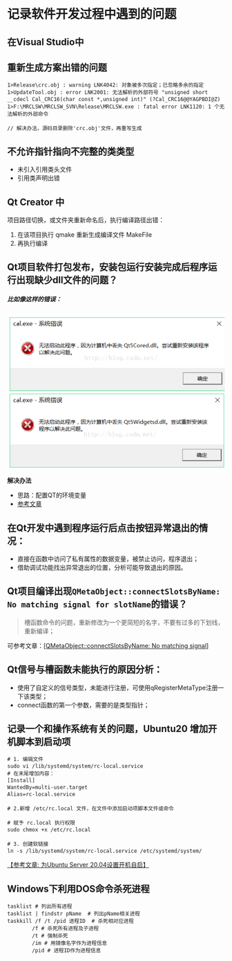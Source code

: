 # 记录软件开发过程中遇到的问题

## 在Visual Studio中

## 重新生成方案出错的问题

```Shell
1>Release\crc.obj : warning LNK4042: 对象被多次指定；已忽略多余的指定
1>UpdateTool.obj : error LNK2001: 无法解析的外部符号 "unsigned short __cdecl Cal_CRC16(char const *,unsigned int)" (?Cal_CRC16@@YAGPBDI@Z)
1>F:\MRCLSW\MRCLSW_SVN\Release\MRCLSW.exe : fatal error LNK1120: 1 个无法解析的外部命令

// 解决办法，源码目录删除'crc.obj'文件，再重写生成
```

## 不允许指针指向不完整的类类型

* 未引入引用类头文件
* 引用类声明出错



## Qt Creator 中

项目路径切换，或文件夹重新命名后，执行编译路径出错：

1. 在该项目执行 qmake  重新生成编译文件 MakeFile
2. 再执行编译



## Qt项目软件打包发布，安装包运行安装完成后程序运行出现缺少dll文件的问题？

##### 比如像这样的错误：

![Error](../img/qt_error.png)

**解决办法**

* 思路：配置QT的环境变量
* [参考文章](https://blog.csdn.net/qq_17346105/article/details/51497585)



## 在Qt开发中遇到程序运行后点击按钮异常退出的情况：

* 直接在函数中访问了私有属性的数据变量，被禁止访问，程序退出；
* 借助调试功能找出异常退出的位置，分析可能导致退出的原因。



## Qt项目编译出现`QMetaObject::connectSlotsByName: No matching signal for slotName`的错误？

> 槽函数命令的问题，重新修改为一个更简短的名字，不要有过多的下划线，重新编译；

可参考文章：[[QMetaObject::connectSlotsByName: No matching signal](https://stackoverflow.com/questions/24355023/qmetaobjectconnectslotsbyname-no-matching-signal)]

## Qt信号与槽函数未能执行的原因分析：
* 使用了自定义的信号类型，未能进行注册，可使用qRegisterMetaType注册一下该类型；
* connect函数的第一个参数，需要的是类型指针；



## 记录一个和操作系统有关的问题，Ubuntu20 增加开机脚本到启动项
```
# 1. 编辑文件
sudo vi /lib/systemd/system/rc-local.service
# 在末尾增加内容：
[Install]
WantedBy=multi-user.target
Alias=rc-local.service

# 2.新增 /etc/rc.local 文件，在文件中添加启动项脚本文件或命令

# 赋予 rc.local 执行权限
sudo chmox +x /etc/rc.local

# 3. 创建软链接
ln -s /lib/systemd/system/rc-local.service /etc/systemd/system/
```
[【参考文章: 为Ubuntu Server 20.04设置开机自启】](https://www.himstudy.net/%E4%B8%BAubuntu-server-20-04%E8%AE%BE%E7%BD%AE%E5%BC%80%E6%9C%BA%E8%87%AA%E5%90%AF/)



## Windows下利用DOS命令杀死进程

```
tasklist # 列出所有进程
tasklist | findstr pName  # 列出pName相关进程
taskkill /f /t /pid 进程ID  # 杀死相对应进程
		/f # 杀死所有进程及子进程
		/t # 强制杀死
		/im # 用镜像名字作为进程信息
		/pid # 进程ID作为进程信息
```